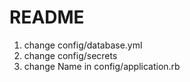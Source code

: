 # README

1. change config/database.yml
2. change config/secrets
3. change Name in config/application.rb

